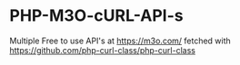 # PHP-M3O-cURL-API-s
Multiple Free to use API's at https://m3o.com/ fetched with https://github.com/php-curl-class/php-curl-class
